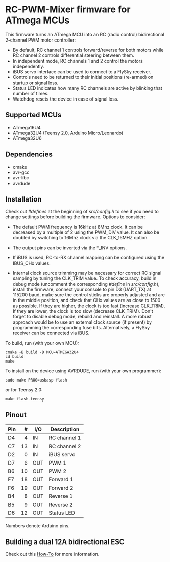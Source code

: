 RC-PWM-Mixer firmware for ATmega MCUs
=====================================

This firmware turns an ATmega MCU into an RC (radio control) bidirectional 2-channel PWM motor controller:

* By default, RC channel 1 controls forward/reverse for both motors while RC channel 2 controls differential steering between them.
* In independent mode, RC channels 1 and 2 control the motors independently.
* iBUS servo interface can be used to connect to a FlySky receiver.
* Controls need to be returned to their initial positions (re-armed) on startup or signal loss.
* Status LED indicates how many RC channels are active by blinking that number of times.
* Watchdog resets the device in case of signal loss.


Supported MCUs
--------------

+ ATmega16U4
+ ATmega32U4 (Teensy 2.0, Arduino Micro/Leonardo)
+ ATmega32U6


Dependencies
------------

+ cmake
+ avr-gcc
+ avr-libc
+ avrdude


Installation
------------

Check out _#defines_ at the beginning of _src/config.h_ to see if you need to change settings before building the firmware. Options to consider:

* The default PWM frequency is 16kHz at 8Mhz clock. It can be decreased by a multiple of 2 using the PWM_DIV value. It can also be doubled by switching to 16Mhz clock via the CLK_16MHZ option.

* The output pins can be inverted via the *_INV options.

* If iBUS is used, RC-to-RX channel mapping can be configured using the IBUS_CHx values.

* Internal clock source trimming may be necessary for correct RC signal sampling by tuning the CLK_TRIM value. To check accuracy, build in debug mode (uncomment the corresponding _#define_ in _src/config.h_), install the firmware, connect your console to pin D3 (UART_TX) at 115200 baud, make sure the control sticks are properly adjusted and are in the middle position, and check that CHx values are as close to 1500 as possible. If they are higher, the clock is too fast (increase CLK_TRIM). If they are lower, the clock is too slow (decrease CLK_TRIM). Don't forget to disable debug mode, rebuild and reinstall. A more robust approach would be to use an external clock source (if present) by programming the corresponding fuse bits. Alternatively, a FlySky receiver can be connected via iBUS.


To build, run (with your own MCU):

    cmake -B build -D MCU=ATMEGA32U4
	cd build
    make

To install on the device using AVRDUDE, run (with your own programmer):

	sudo make PROG=usbasp flash

or for Teensy 2.0:

    make flash-teensy


Pinout
------

| Pin |  # | I/O | Description    |
|-----|---:|-----|----------------|
| D4  |  4 | IN  | RC channel 1   |
| C7  | 13 | IN  | RC channel 2   |
| D2  |  0 | IN  | iBUS servo     |
| D7  |  6 | OUT | PWM 1          |
| B6  | 10 | OUT | PWM 2          |
| F7  | 18 | OUT | Forward 1      |
| F6  | 19 | OUT | Forward 2      |
| B4  |  8 | OUT | Reverse 1      |
| B5  |  9 | OUT | Reverse 2      |
| D6  | 12 | OUT | Status LED     |

Numbers denote Arduino pins.


Building a dual 12A bidirectional ESC
-------------------------------------

Check out this [How-To](https://github.com/neoxic/STM8-RC-PWM-Mixer#building-a-dual-12a-bidirectional-esc) for more information.
